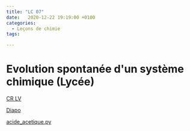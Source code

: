 ```yaml
---
title: "LC 07"
date:   2020-12-22 19:19:00 +0100
categories:
  - Leçons de chimie
tags:

---
```

# Evolution spontanée d'un système chimique (Lycée)

[CR LV](/assets/pdf/LC07.pdf)

<object class="pdf fitvidsignore" data="/assets/pdf/LC07.pdf" type="application/pdf"></object>

<a href="/assets/pptx/LC07.pptx" download>Diapo</a>

<a href="/assets/python/acide_acetique.py" download>acide_acetique.py</a> 


